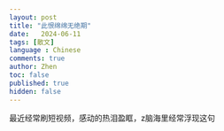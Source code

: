 ```yaml
---
layout: post
title: "此恨绵绵无绝期"
date:   2024-06-11
tags: [散文]
language : Chinese
comments: true
author: Zhen
toc: false
published: true
hidden: false
---
```

最近经常刷短视频，感动的热泪盈眶，z脑海里经常浮现这句
<!--stackedit_data:
eyJoaXN0b3J5IjpbLTUzMjE2NjM4Nl19
-->